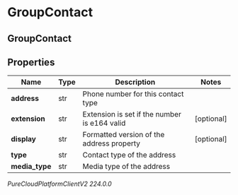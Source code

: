 # GroupContact

## GroupContact

## Properties

|Name | Type | Description | Notes|
|------------ | ------------- | ------------- | -------------|
| **address** | str | Phone number for this contact type | |
| **extension** | str | Extension is set if the number is e164 valid | [optional] |
| **display** | str | Formatted version of the address property | [optional] |
| **type** | str | Contact type of the address | |
| **media_type** | str | Media type of the address | |



_PureCloudPlatformClientV2 224.0.0_
